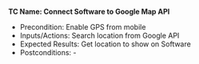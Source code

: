 **TC Name: Connect Software to Google Map API**
* Precondition: Enable GPS from mobile
* Inputs/Actions: Search location from Google API
* Expected Results: Get location to show on Software 
* Postconditions: -
